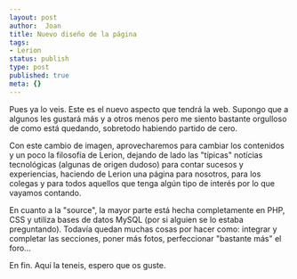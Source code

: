 ```yaml
---
layout: post
author:  Joan
title: Nuevo diseño de la página
tags:
- Lerion
status: publish
type: post
published: true
meta: {}
---
```

Pues ya lo veis. Este es el nuevo aspecto que tendrá la web. Supongo que a algunos les gustará más y a otros menos pero me siento bastante orgulloso de como está quedando, sobretodo habiendo partido de cero.

Con este cambio de imagen, aprovecharemos para cambiar los contenidos y un poco la filosofía de Lerion, dejando de lado las "típicas" notícias tecnológicas (algunas de origen dudoso) para contar sucesos y experiencias, haciendo de Lerion una página para nosotros, para los colegas y para todos aquellos que tenga algún tipo de interés por lo que vayamos contando. 

En cuanto a la "source", la mayor parte está hecha completamente en PHP, CSS y utiliza bases de datos MySQL (por si alguien se lo estaba preguntando). Todavía quedan muchas cosas por hacer como: integrar y completar las secciones, poner más fotos, perfeccionar "bastante más" el foro...

En fin. Aquí la teneis, espero que os guste.
